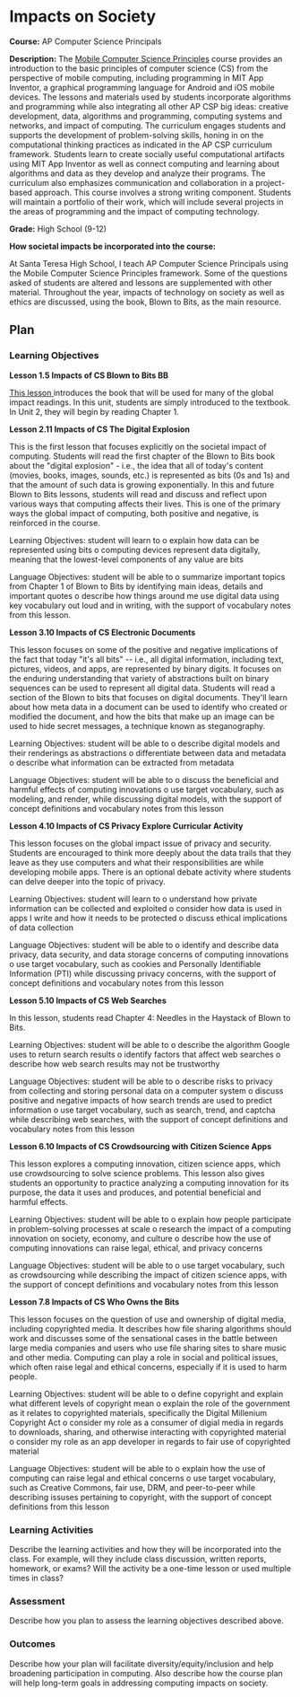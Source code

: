 # Impacts on Society

**Course:** AP Computer Science Principals 

**Description:** The <a href="https://runestone.academy/ns/books/published/teach-mobilecsp/index.html">Mobile Computer Science Principles</a> course provides an introduction to the basic principles of computer science (CS) from the perspective of mobile computing, including programming in MIT App Inventor, a graphical programming language for Android and iOS mobile devices. The lessons and materials used by students incorporate algorithms and programming while also integrating all other AP CSP big ideas: creative development, data, algorithms and programming, computing systems and networks, and impact of computing. The curriculum engages students and supports the development of problem-solving skills, honing in on the computational thinking practices as indicated in the AP CSP curriculum framework. Students learn to create socially useful computational artifacts using MIT App Inventor as well as connect computing and learning about algorithms and data as they develop and analyze their programs. The curriculum also emphasizes communication and collaboration in a project-based approach. This course involves a strong writing component. Students will maintain a portfolio of their work, which will include several projects in the areas of programming and the impact of computing technology. 

**Grade:** High School (9-12) 

**How societal impacts be incorporated into the course:** 

At Santa Teresa High School, I teach AP Computer Science Principals using the Mobile Computer Science Principles framework. Some of the questions asked of students are altered and lessons are supplemented with other material. Throughout the year, impacts of technology on society as well as ethics are discussed, using the book, Blown to Bits, as the main resource. 

## Plan

### Learning Objectives

**Lesson 1.5 Impacts of CS Blown to Bits BB** 

<a href="https://runestone.academy/runestone/books/published/mobilecsp/Unit1-Getting-Started/Impacts-of-CS-Blown-to-Bits-BB.html">This lesson </a>introduces the book that will be used for many of the global impact readings. In this unit, students are simply introduced to the textbook. In Unit 2, they will begin by reading Chapter 1. 

**Lesson 2.11 Impacts of CS The Digital Explosion** 

This is the first lesson that focuses explicitly on the societal impact of computing. Students will read the first chapter of the Blown to Bits book about the "digital explosion" - i.e., the idea that all of today's content (movies, books, images, sounds, etc.) is represented as bits (0s and 1s) and that the amount of such data is growing exponentially. In this and future Blown to Bits lessons, students will read and discuss and reflect upon various ways that computing affects their lives. This is one of the primary ways the global impact of computing, both positive and negative, is reinforced in the course. 

Learning Objectives: student will learn to 
o	explain how data can be represented using bits 
o	computing devices represent data digitally, meaning that the lowest-level components of any value are bits 

Language Objectives: student will be able to 
o	summarize important topics from Chapter 1 of Blown to Bits by identifying main ideas, details and important quotes 
o	describe how things around me use digital data using key vocabulary out loud and in writing, with the support of vocabulary notes from this lesson. 
 
**Lesson 3.10 Impacts of CS Electronic Documents** 

This lesson focuses on some of the positive and negative implications of the fact that today "it's all bits" -- i.e., all digital information, including text, pictures, videos, and apps, are represented by binary digits. It focuses on the enduring understanding that variety of abstractions built on binary sequences can be used to represent all digital data. Students will read a section of the Blown to bits that focuses on digital documents. They'll learn about how meta data in a document can be used to identify who created or modified the document, and how the bits that make up an image can be used to hide secret messages, a technique known as steganography. 

Learning Objectives: student will be able to 
o	describe digital models and their renderings as abstractions
o	differentiate between data and metadata
o	describe what information can be extracted from metadata

Language Objectives: student will be able to 
o	discuss the beneficial and harmful effects of computing innovations
o	use target vocabulary, such as modeling, and render, while discussing digital models, with the support of concept definitions and vocabulary notes from this lesson

**Lesson 4.10 Impacts of CS Privacy Explore Curricular Activity** 

This lesson focuses on the global impact issue of privacy and security. Students are encouraged to think more deeply about the data trails that they leave as they use computers and what their responsibilities are while developing mobile apps. There is an optional debate activity where students can delve deeper into the topic of privacy. 

Learning Objectives: student will learn to
o	understand how private information can be collected and exploited
o	consider how data is used in apps I write and how it needs to be protected
o	discuss ethical implications of data collection

Language Objectives: student will be able to
o	identify and describe data privacy, data security, and data storage concerns of computing innovations
o	use target vocabulary, such as cookies and Personally Identifiable Information (PTI) while discussing privacy concerns, with the support of concept definitions and vocabulary notes from this lesson

**Lesson 5.10 Impacts of CS Web Searches**

In this lesson, students read Chapter 4: Needles in the Haystack of Blown to Bits. 

Learning Objectives: student will be able to
o	describe the algorithm Google uses to return search results
o	identify factors that affect web searches
o	describe how web search results may not be trustworthy

Language Objectives: student will be able to
o	describe risks to privacy from collecting and storing personal data on a computer system
o	discuss positive and negative impacts of how search trends are used to predict information
o	use target vocabulary, such as search, trend, and captcha while describing web searches, with the support of concept definitions and vocabulary notes from this lesson

**Lesson 6.10 Impacts of CS Crowdsourcing with Citizen Science Apps**

This lesson explores a computing innovation, citizen science apps, which use crowdsourcing to solve science problems. This lesson also gives students an opportunity to practice analyzing a computing innovation for its purpose, the data it uses and produces, and potential beneficial and harmful effects. 

Learning Objectives: student will be able to
o	explain how people participate in problem-solving processes at scale
o	research the impact of a computing innovation on society, economy, and culture
o	describe how the use of computing innovations can raise legal, ethical, and privacy concerns

Language Objectives: student will be able to
o	use target vocabulary, such as crowdsourcing while describing the impact of citizen science apps, with the support of concept definitions and vocabulary notes from this lesson

**Lesson 7.8 Impacts of CS Who Owns the Bits**

This lesson focuses on the question of use and ownership of digital media, including copyrighted media. It describes how file sharing algorithms should work and discusses some of the sensational cases in the battle between large media companies and users who use file sharing sites to share music and other media. Computing can play a role in social and political issues, which often raise legal and ethical concerns, especially if it is used to harm people.

Learning Objectives: student will be able to
o	define copyright and explain what different levels of copyright mean
o	explain the role of the government as it relates to copyrighted materials, specifically the Digital Millenium Copyright Act
o	consider my role as a consumer of digial media in regards to downloads, sharing, and otherwise interacting with copyrighted material
o	consider my role as an app developer in regards to fair use of copyrighted material

Language Objectives: student will be able to
o	explain how the use of computing can raise legal and ethical concerns
o	use target vocabulary, such as Creative Commons, fair use, DRM, and peer-to-peer while describing issuses pertaining to copyright, with the support of concept definitions from this lesson


### Learning Activities

Describe the learning activities and how they will be incorporated into the class. For example, will they include class discussion, written reports, homework, or exams? Will the activity be a one-time lesson or used multiple times in class?

### Assessment

Describe how you plan to assess the learning objectives described above.

### Outcomes

Describe how your plan will facilitate diversity/equity/inclusion and help broadening participation in computing. Also describe how the course plan will help long-term goals in addressing computing impacts on society.
